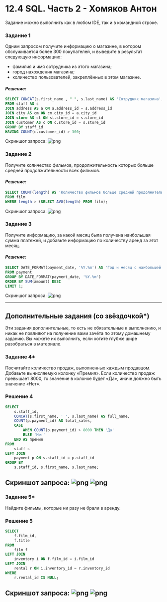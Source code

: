 # 12.4 SQL. Часть 2 - Хомяков Антон

Задание можно выполнить как в любом IDE, так и в командной строке.

### Задание 1

Одним запросом получите информацию о магазине, в котором обслуживается более 300 покупателей, и выведите в результат следующую информацию: 
- фамилия и имя сотрудника из этого магазина;
- город нахождения магазина;
- количество пользователей, закреплённых в этом магазине.

#### *Решение:*
```sql
SELECT CONCAT(s.first_name , " ", s.last_name) AS 'Сотрудник магазина', cm.city AS 'Город нахождения магазина', COUNT(c.customer_id) AS 'Количество покупателей'
FROM staff AS s
JOIN address AS a ON a.address_id = s.address_id
JOIN city AS cm ON cm.city_id = a.city_id
JOIN store AS st ON st.store_id = s.store_id
JOIN customer AS c ON c.store_id = s.store_id
GROUP BY staff_id
HAVING COUNT(c.customer_id) > 300;
```
Cкриншот запроса:
![png](1.png)

### Задание 2

Получите количество фильмов, продолжительность которых больше средней продолжительности всех фильмов.

#### *Решение:*
```sql
SELECT COUNT(length) AS 'Количество фильмов больше средней продолжительности'
FROM film
WHERE length > (SELECT AVG(length) FROM film);
```
Cкриншот запроса:
![png](2.png)

### Задание 3

Получите информацию, за какой месяц была получена наибольшая сумма платежей, и добавьте информацию по количеству аренд за этот месяц.

#### *Решение:*
```sql
SELECT DATE_FORMAT(payment_date, '%Y.%m') AS 'Год и месяц c наибольшей суммой платежей', COUNT(rental_id) AS 'Количество аренд за месяц'
FROM payment
GROUP BY DATE_FORMAT(payment_date, '%Y.%m')
ORDER BY SUM(amount) DESC
LIMIT 1;
```
Cкриншот запроса:
![png](3.png)

---

## Дополнительные задания (со звёздочкой*)
Эти задания дополнительные, то есть не обязательные к выполнению, и никак не повлияют на получение вами зачёта по этому домашнему заданию. Вы можете их выполнить, если хотите глубже шире разобраться в материале.

### Задание 4*

Посчитайте количество продаж, выполненных каждым продавцом. Добавьте вычисляемую колонку «Премия». Если количество продаж превышает 8000, то значение в колонке будет «Да», иначе должно быть значение «Нет».

### Решение 4
```sql
SELECT 
    s.staff_id,
    CONCAT(s.first_name, ' ', s.last_name) AS full_name,
    COUNT(p.payment_id) AS total_sales,
    CASE 
        WHEN COUNT(p.payment_id) > 8000 THEN 'Да'
        ELSE 'Нет'
    END AS премия
FROM 
    staff s
LEFT JOIN 
    payment p ON s.staff_id = p.staff_id
GROUP BY 
    s.staff_id, s.first_name, s.last_name;
```
Cкриншот запроса:
![png](4.png)
![png](4.1.png)
---
### Задание 5*

Найдите фильмы, которые ни разу не брали в аренду.

### Решение 5
```sql
SELECT 
    f.film_id,
    f.title
FROM 
    film f
LEFT JOIN 
    inventory i ON f.film_id = i.film_id
LEFT JOIN 
    rental r ON i.inventory_id = r.inventory_id
WHERE 
    r.rental_id IS NULL;

```
Cкриншот запроса:
![png](5.png)
![png](5.1.png)
---

